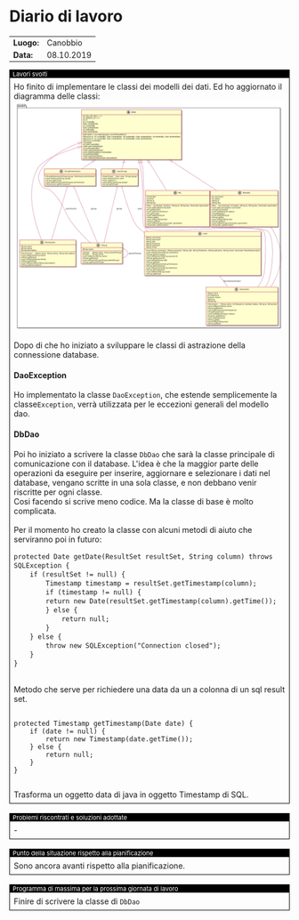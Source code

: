 # Diario di lavoro

<table>
    <tr><td><b>Luogo:</b></td><td>Canobbio</td></tr>
    <tr><td><b>Data:</b></td><td>08.10.2019</td></tr>
</table>

<div style="border: 1px solid black;">
    <div style="background-color:black;color:white;font-size:11px;padding-left:5px">
        Lavori svolti
    </div>
    <div style="padding: 7px">
        Ho finito di implementare le classi dei modelli dei dati. Ed ho aggiornato il 
        diagramma delle classi:
        <img src="../doc/img/model_classes.png"><br>
        <br>
        Dopo di che ho iniziato a sviluppare le classi di astrazione della connessione 
        database.<br>
        <h4>DaoException</h4>
        Ho implementato la classe <code>DaoException</code>, che estende semplicemente 
        la classe<code>Exception</code>, verr&agrave; utilizzata per le eccezioni 
        generali del modello dao.<br>
        <h4>DbDao</h4>
        Poi ho iniziato a scrivere la classe <code>DbDao</code> che sar&agrave; la 
        classe principale di comunicazione con il database. L'idea &egrave; che la maggior
        parte delle operazioni da eseguire per inserire, aggiornare e selezionare i dati
        nel database, vengano scritte in una sola classe, e non debbano venir riscritte
        per ogni classe.<br>
        Cosi facendo si scrive meno codice. Ma la classe di base &egrave; molto complicata.
        <br>
        <br>
        Per il momento ho creato la classe con alcuni metodi di aiuto che serviranno poi in
        futuro:<br>
        <pre><code>protected Date getDate(ResultSet resultSet, String column) throws SQLException {
    if (resultSet != null) {
        Timestamp timestamp = resultSet.getTimestamp(column);
        if (timestamp != null) {
        return new Date(resultSet.getTimestamp(column).getTime());
        } else {
            return null;
        }
    } else {
        throw new SQLException("Connection closed");
    }
}</code></pre><br>
        Metodo che serve per richiedere una data da un a colonna di un sql result set.<br>
        <br>
        <code><pre>protected Timestamp getTimestamp(Date date) {
    if (date != null) {
        return new Timestamp(date.getTime());
    } else {
        return null;
    }
}</pre></code><br>
        Trasforma un oggetto data di java in oggetto Timestamp di SQL.<br>
    </div>
</div>

<br>

<div style="border: 1px solid black;">
    <div style="background-color:black;color:white;font-size:11px;padding-left:5px">
        Problemi riscontrati e soluzioni adottate
    </div>
    <div style="padding: 7px">
        -
    </div>
</div>

<br>

<div style="border: 1px solid black;">
    <div style="background-color:black;color:white;font-size:11px;padding-left:5px">
        Punto della situazione rispetto alla pianificazione
    </div>
    <div style="padding: 7px">
        Sono ancora avanti rispetto alla pianificazione.
    </div>
</div>

<br>

<div style="border: 1px solid black;">
    <div style="background-color:black;color:white;font-size:11px;padding-left:5px">
        Programma di massima per la prossima giornata di lavoro
    </div>
    <div style="padding: 7px">
        Finire di scrivere la classe di <code>DbDao</code>
    </div>
</div>

